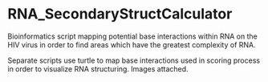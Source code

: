 # RNA_SecondaryStructCalculator

Bioinformatics script mapping potential base interactions within RNA on the HIV virus in order to find areas which have the greatest complexity of RNA.

Separate scripts use turtle to map base interactions used in scoring process in order to visualize RNA structuring. Images attached.
